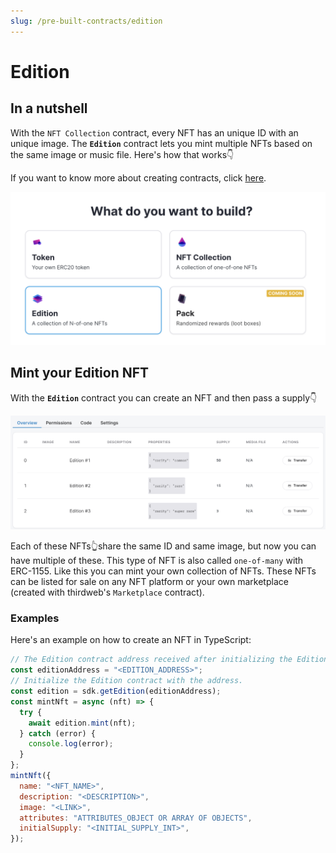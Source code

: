 ```yaml
---
slug: /pre-built-contracts/edition
---
```


# Edition

## In a nutshell

With the `NFT Collection` contract, every NFT has an unique ID with an unique image. The **`Edition`** contract lets you mint multiple NFTs based on the same image or music file. Here's how that works👇

If you want to know more about creating contracts, click [here](/pre-built-contracts).

![Select Edition from dashboard options](./assets/select-edition-from-dashboard.png)

## Mint your Edition NFT

With the **`Edition`** contract you can create an NFT and then pass a supply👇

![Edition dashboard showing supply](./assets/edition-with-minted-nfts.png)

Each of these NFTs👆share the same ID and same image, but now you can have multiple of these. This type of NFT is also called `one-of-many` with ERC-1155. Like this you can mint your own collection of NFTs. These NFTs can be listed for sale on any NFT platform or your own marketplace (created with thirdweb's `Marketplace` contract).

<!-- ## How to use

You can create an **`Edition`** contract by using code or no-code. Head over to our dashboard to make use of the no-code solution. To use the code solution, you need to install our packages and instantiate our SDK first. Check out [this](/learn-thirdweb/connect-to-blockchain) page on how to do that. You'll also need the address of your `Edition` contract. You can find that on the dashboard or inside your contract.

![Contract address shown in Edition contract page](./assets/edition-contract-address.png) -->

### Examples

Here's an example on how to create an NFT in TypeScript:

```jsx
// The Edition contract address received after initializing the Edition contract on the dashboard.
const editionAddress = "<EDITION_ADDRESS>";
// Initialize the Edition contract with the address.
const edition = sdk.getEdition(editionAddress);
const mintNft = async (nft) => {
  try {
    await edition.mint(nft);
  } catch (error) {
    console.log(error);
  }
};
mintNft({
  name: "<NFT_NAME>",
  description: "<DESCRIPTION>",
  image: "<LINK>",
  attributes: "ATTRIBUTES_OBJECT OR ARRAY OF OBJECTS",
  initialSupply: "<INITIAL_SUPPLY_INT>",
});
```
